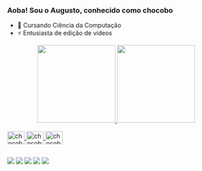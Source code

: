 ### Aoba! Sou o Augusto, conhecido como chocobo

- 🌱 Cursando Ciência da Computação
- ⚡ Entusiasta de edição de vídeos

<div align="center">
  <a href="https://imchocobo.com">
  <img height="180em" src="https://github-readme-stats.vercel.app/api?username=imchocobo&show_icons=true&theme=dark&include_all_commits=true&count_private=true"/>
  <img height="180em" src="https://github-readme-stats.vercel.app/api/top-langs/?username=imchocobo&layout=compact&langs_count=7&theme=dark"/>
</div>
  <div style="display: inline_block"><br>
  <img align="center" alt="chocobo-C++" height="30" width="40" src="https://cdn.jsdelivr.net/gh/devicons/devicon/icons/cplusplus/cplusplus-original.svg">
  <img align="center" alt="chocobo-Python" height="30" width="40" src="https://cdn.jsdelivr.net/gh/devicons/devicon/icons/python/python-original.svg">
  <img align="center" alt="chocobo-Premeire" height="30" width="40" src="https://cdn.jsdelivr.net/gh/devicons/devicon/icons/premierepro/premierepro-original.svg">

</div>
  
  ##
 
<div> 
  <a href="https://www.youtube.com/channel/UC-FGQ8KHkjSSu3_ztb3bk0A" target="_blank"><img src="https://img.shields.io/badge/YouTube-FF0000?style=for-the-badge&logo=youtube&logoColor=white" target="_blank"></a>
  <a href="https://instagram.com/augustolagoo" target="_blank"><img src="https://img.shields.io/badge/-Instagram-%23E4405F?style=for-the-badge&logo=instagram&logoColor=white" target="_blank"></a>
 	<a href="https://www.twitch.tv/imchocobo" target="_blank"><img src="https://img.shields.io/badge/Twitch-9146FF?style=for-the-badge&logo=twitch&logoColor=white" target="_blank"></a>
  <a href = "mailto:augustoglago@gmail.com"><img src="https://img.shields.io/badge/-Gmail-%23333?style=for-the-badge&logo=gmail&logoColor=white" target="_blank"></a>
  <a href="https://www.linkedin.com/in/augusto-lago-03473a23b/" target="_blank"><img src="https://img.shields.io/badge/-LinkedIn-%230077B5?style=for-the-badge&logo=linkedin&logoColor=white" target="_blank"></a> 
 
</div>
